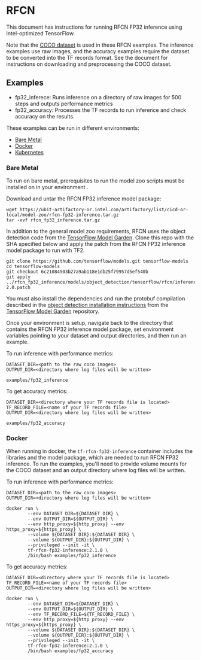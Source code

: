# RFCN

This document has instructions for running RFCN FP32 inference using
Intel-optimized TensorFlow.

Note that the [COCO dataset](http://cocodataset.org) is used in these RFCN examples. The inference
examples use raw images, and the accuracy examples require the dataset to be converted into the
TF records format. See the document <HERE> for instructions on downloading and preprocessing the 
COCO dataset.

## Examples

* fp32_inferece: Runs inference on a directory of raw images for 500 steps and outputs performance metrics
* fp32_accuracy: Processes the TF records to run inference and check accuracy on the results.

These examples can be run in different environments:
* [Bare Metal](#bare-metal)
* [Docker](#docker)
* [Kubernetes](#kubernetes)

### Bare Metal

To run on bare metal, prerequisites to run the model zoo scripts must be installed on in your environment <LINK>.

Download and untar the RFCN FP32 inference model package:

```
wget https://ubit-artifactory-or.intel.com/artifactory/list/cicd-or-local/model-zoo/rfcn-fp32-inference.tar.gz
tar -xvf rfcn_fp32_inference.tar.gz
```

In addition to the general model zoo requirements, RFCN uses the object detection code from the
[TensorFlow Model Garden](https://github.com/tensorflow/models). Clone this repo with the SHA specified
below and apply the patch from the RFCN FP32 inference model package to run with TF2.

```
git clone https://github.com/tensorflow/models.git tensorflow-models
cd tensorflow-models
git checkout 6c21084503b27a9ab118e1db25f79957d5ef540b
git apply ../rfcn_fp32_inference/models/object_detection/tensorflow/rfcn/inference/tf-2.0.patch
```

You must also install the dependencies and run the protobuf compilation described in the
[object detection installation instructions](https://github.com/tensorflow/models/blob/master/research/object_detection/g3doc/installation.md#installation)
from the [TensorFlow Model Garden](https://github.com/tensorflow/models) repository.

Once your environment is setup, navigate back to the directory that contains the RFCN FP32 inference
model package, set environment variables pointing to your dataset and output directories, and then run
an example.


To run inference with performance metrics:

```
DATASET_DIR=<path to the raw coco images>
OUTPUT_DIR=<directory where log files will be written>

examples/fp32_inference
```

To get accuracy metrics:
```
DATASET_DIR=<directory where your TF records file is located>
TF_RECORD_FILE=<name of your TF records file>
OUTPUT_DIR=<directory where log files will be written>

examples/fp32_accuracy
```


### Docker

When running in docker, the `tf-rfcn-fp32-inference` container includes the libraries and the model
package, which are needed to run RFCN FP32 inference. To run the examples, you'll need to provide
volume mounts for the COCO dataset and an output directory where log files will be written.

To run inference with performance metrics:

```
DATASET_DIR=<path to the raw coco images>
OUTPUT_DIR=<directory where log files will be written>

docker run \
        --env DATASET_DIR=${DATASET_DIR} \
        --env OUTPUT_DIR=${OUTPUT_DIR} \
        --env http_proxy=${http_proxy} --env https_proxy=${https_proxy} \
        --volume ${DATASET_DIR}:${DATASET_DIR} \
        --volume ${OUTPUT_DIR}:${OUTPUT_DIR} \
        --privileged --init -it \
        tf-rfcn-fp32-inference:2.1.0 \
        /bin/bash examples/fp32_inference
```

To get accuracy metrics:

```
DATASET_DIR=<directory where your TF records file is located>
TF_RECORD_FILE=<name of your TF records file>
OUTPUT_DIR=<directory where log files will be written>

docker run \
        --env DATASET_DIR=${DATASET_DIR} \
        --env OUTPUT_DIR=${OUTPUT_DIR} \
        --env TF_RECORD_FILE=${TF_RECORD_FILE} \
        --env http_proxy=${http_proxy} --env https_proxy=${https_proxy} \
        --volume ${DATASET_DIR}:${DATASET_DIR} \
        --volume ${OUTPUT_DIR}:${OUTPUT_DIR} \
        --privileged --init -it \
        tf-rfcn-fp32-inference:2.1.0 \
        /bin/bash examples/fp32_accuracy
```
